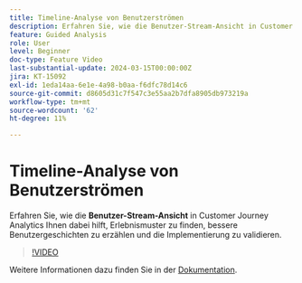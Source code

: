 ```yaml
---
title: Timeline-Analyse von Benutzerströmen
description: Erfahren Sie, wie die Benutzer-Stream-Ansicht in Customer Journey Analytics Ihnen dabei hilft, Erlebnismuster zu finden, bessere Benutzergeschichten zu erzählen und die Implementierung zu validieren.
feature: Guided Analysis
role: User
level: Beginner
doc-type: Feature Video
last-substantial-update: 2024-03-15T00:00:00Z
jira: KT-15092
exl-id: 1eda14aa-6e1e-4a98-b0aa-f6dfc78d14c6
source-git-commit: d8605d31c7f547c3e55aa2b7dfa8905db973219a
workflow-type: tm+mt
source-wordcount: '62'
ht-degree: 11%

---
```


# Timeline-Analyse von Benutzerströmen

Erfahren Sie, wie die **Benutzer-Stream-Ansicht** in Customer Journey Analytics Ihnen dabei hilft, Erlebnismuster zu finden, bessere Benutzergeschichten zu erzählen und die Implementierung zu validieren.

>[!VIDEO](https://video.tv.adobe.com/v/3427810/?learn=on)

Weitere Informationen dazu finden Sie in der [Dokumentation](https://experienceleague.adobe.com/en/docs/analytics-platform/using/guided-analysis/streams/timeline).
